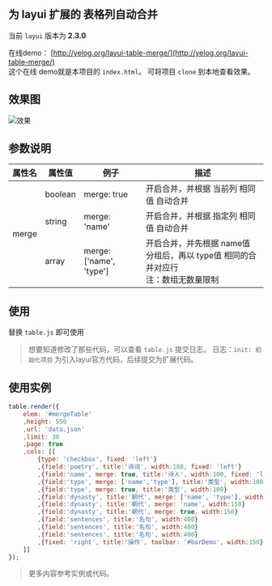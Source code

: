 ## 为 layui 扩展的 表格列自动合并
当前 `layui` 版本为 **2.3.0**

在线demo： [http://yelog.org/layui-table-merge/](http://yelog.org/layui-table-merge/)    
这个在线 demo就是本项目的 `index.html`。 可将项目 `clone` 到本地查看效果。

## 效果图
![效果](http://oncj6b2vl.bkt.clouddn.com/FmMA3nI42bajhMmRF0OFzLZH1KlC.png)

## 参数说明
<table><thead><tr><th>属性名</th><th>属性值</th><th>例子</th><th>描述</th></tr></thead><tbody><tr><td rowspan="3">merge</td><td>boolean</td><td>merge: true</td><td>开启合并，并根据 当前列 相同值 自动合并</td></tr><tr><td>string</td><td>merge: 'name'</td><td>开启合并，并根据 指定列 相同值 自动合并</td></tr><tr><td>array</td><td>merge: ['name', 'type']</td><td>开启合并，并先根据 name值 分组后，再以 type值 相同的合并对应行<br>注：数组无数量限制</td></tr></tbody></table>

## 使用
替换 `table.js` 即可使用

> 想要知道修改了那些代码，可以查看 `table.js` 提交日志。 日志：`init: 初始化项目` 为引入layui官方代码，后续提交为扩展代码。 

## 使用实例
```js
table.render({
    elem: '#mergeTable'
    ,height: 550
    ,url: 'data.json'
    ,limit: 30
    ,page: true
    ,cols: [[
        {type: 'checkbox', fixed: 'left'}
        ,{field:'poetry', title:'诗词', width:188, fixed: 'left'}
        ,{field:'name', merge: true, title:'诗人', width:100, fixed: 'left'}              // 根据 当前列 相同值 的自动合并
        ,{field:'type', merge: ['name','type'], title:'类型', width:100, fixed: 'left'}   // 根据 name 分组后，再以 type值 相同的合并对应行
        ,{field:'type', merge: true, title:'类型', width:100}                             // 根据 当前列 相同值 的自动合并
        ,{field:'dynasty', title:'朝代', merge: ['name', 'type'], width:150}              // 根据 name 分组后，再以 type值 相同的自动合并
        ,{field:'dynasty', title:'朝代', merge: 'name', width:150}                        // 根据 name值 相同的自动合并
        ,{field:'dynasty', title:'朝代', merge: true, width:150}                          // 根据 当前列 相同值 的自动合并
        ,{field:'sentences', title:'名句', width:400}
        ,{field:'sentences', title:'名句', width:400}
        ,{field:'sentences', title:'名句', width:400}
        ,{fixed: 'right', title:'操作', toolbar: '#barDemo', width:150}
    ]]
});
```

> 更多内容参考实例或代码。
